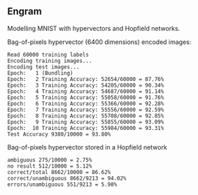 ## Engram

Modelling MNIST with hypervectors and Hopfield networks.

Bag-of-pixels hypervector (6400 dimensions) encoded images:

```text
Read 60000 training labels
Encoding training images...
Encoding test images...
Epoch:   1 (Bundling)
Epoch:   2 Training Accuracy: 52654/60000 = 87.76%
Epoch:   3 Training Accuracy: 54205/60000 = 90.34%
Epoch:   4 Training Accuracy: 54687/60000 = 91.14%
Epoch:   5 Training Accuracy: 55058/60000 = 91.76%
Epoch:   6 Training Accuracy: 55366/60000 = 92.28%
Epoch:   7 Training Accuracy: 55556/60000 = 92.59%
Epoch:   8 Training Accuracy: 55708/60000 = 92.85%
Epoch:   9 Training Accuracy: 55855/60000 = 93.09%
Epoch:  10 Training Accuracy: 55984/60000 = 93.31%
Test Accuracy 9380/10000 = 93.80%
```


Bag-of-pixels hypervector stored in a Hopfield network 

```text
ambiguous 275/10000 = 2.75%
no result 512/10000 = 5.12%
correct/total 8662/10000 = 86.62%
correct/unambiguous 8662/9213 = 94.02%
errors/unambiguous 551/9213 = 5.98%
```

